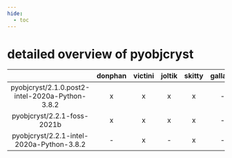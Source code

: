 ```yaml
---
hide:
  - toc
---
```


detailed overview of pyobjcryst
===============================

| |donphan|victini|joltik|skitty|gallade|accelgor|swalot|doduo|
| :---: | :---: | :---: | :---: | :---: | :---: | :---: | :---: | :---: |
|pyobjcryst/2.1.0.post2-intel-2020a-Python-3.8.2|x|x|x|x|-|-|x|x|
|pyobjcryst/2.2.1-foss-2021b|x|x|x|x|-|x|x|x|
|pyobjcryst/2.2.1-intel-2020a-Python-3.8.2|-|x|-|x|-|-|-|-|
